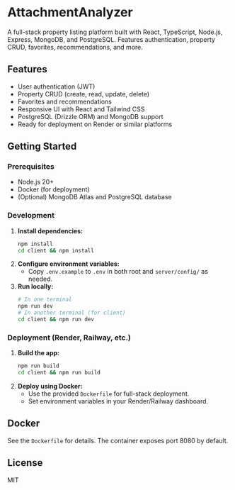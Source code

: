 # AttachmentAnalyzer

A full-stack property listing platform built with React, TypeScript, Node.js, Express, MongoDB, and PostgreSQL. Features authentication, property CRUD, favorites, recommendations, and more.

## Features
- User authentication (JWT)
- Property CRUD (create, read, update, delete)
- Favorites and recommendations
- Responsive UI with React and Tailwind CSS
- PostgreSQL (Drizzle ORM) and MongoDB support
- Ready for deployment on Render or similar platforms

## Getting Started

### Prerequisites
- Node.js 20+
- Docker (for deployment)
- (Optional) MongoDB Atlas and PostgreSQL database

### Development

1. **Install dependencies:**
   ```bash
   npm install
   cd client && npm install
   ```
2. **Configure environment variables:**
   - Copy `.env.example` to `.env` in both root and `server/config/` as needed.
3. **Run locally:**
   ```bash
   # In one terminal
   npm run dev
   # In another terminal (for client)
   cd client && npm run dev
   ```

### Deployment (Render, Railway, etc.)

1. **Build the app:**
   ```bash
   npm run build
   cd client && npm run build
   ```
2. **Deploy using Docker:**
   - Use the provided `Dockerfile` for full-stack deployment.
   - Set environment variables in your Render/Railway dashboard.

## Docker
See the `Dockerfile` for details. The container exposes port 8080 by default.

## License
MIT
